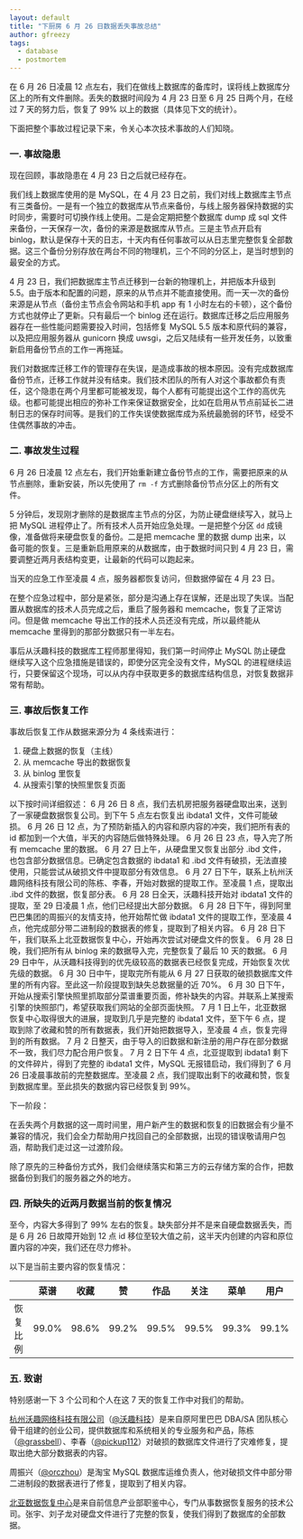```yaml
---
layout: default
title: "下厨房 6 月 26 日数据丢失事故总结"
author: gfreezy
tags:
  - database
  - postmortem
---
```


在 6 月 26 日凌晨 12 点左右，我们在做线上数据库的备库时，误将线上数据库分区上的所有文件删除。丢失的数据时间段为 4 月 23 日至 6 月 25 日两个月，在经过 7 天的努力后，恢复了 99% 以上的数据（具体见下文的统计）。

下面把整个事故过程记录下来，令关心本次技术事故的人们知晓。


### 一. 事故隐患

现在回顾，事故隐患在 4 月 23 日之后就已经存在。

我们线上数据库使用的是 MySQL，在 4 月 23 日之前，我们对线上数据库主节点有三类备份。一是有一个独立的数据库从节点来备份，与线上服务器保持数据的实时同步，需要时可切换作线上使用。二是会定期把整个数据库 dump 成 sql 文件来备份，一天保存一次，备份的来源是数据库从节点。三是主节点开启有 binlog，默认是保存十天的日志，十天内有任何事故可以从日志里完整恢复全部数据。这三个备份分别存放在两台不同的物理机，三个不同的分区上，是当时想到的最安全的方式。

4 月 23 日，我们把数据库主节点迁移到一台新的物理机上，并把版本升级到 5.5。由于版本和配置的问题，原来的从节点并不能直接使用。而一天一次的备份来源是从节点（备份主节点会令网站和手机 app 有 1 小时左右的卡顿），这个备份方式也就停止了更新。只有最后一个 binlog 还在运行。数据库迁移之后应用服务器存在一些性能问题需要投入时间，包括修复 MySQL 5.5 版本和原代码的兼容，以及把应用服务器从 gunicorn 换成 uwsgi，之后又陆续有一些开发任务，以致重新启用备份节点的工作一再拖延。

我们对数据库迁移工作的管理存在失误，是造成事故的根本原因。没有完成数据库备份节点，迁移工作就并没有结束。我们技术团队的所有人对这个事故都负有责任，这个隐患在两个月里都可能被发现，每个人都有可能提出这个工作的高优先级。也都可能提出相应的弥补工作来保证数据安全，比如在启用从节点前延长二进制日志的保存时间等。是我们的工作失误使数据库成为系统最脆弱的环节，经受不住偶然事故的冲击。


### 二. 事故发生过程

6 月 26 日凌晨 12 点左右，我们开始重新建立备份节点的工作，需要把原来的从节点删除，重新安装，所以先使用了 `rm -f` 方式删除备份节点分区上的所有文件。

5 分钟后，发现刚才删除的是数据库主节点的分区，为防止硬盘继续写入，就马上把 MySQL 进程停止了。所有技术人员开始应急处理。一是把整个分区 `dd` 成镜像，准备做将来硬盘恢复的备份。二是把 memcache 里的数据 dump 出来，以备可能的恢复。三是重新启用原来的从数据库，由于数据时间只到 4 月 23 日，需要调整近两月表结构变更，让最新的代码可以跑起来。

当天的应急工作至凌晨 4 点，服务器都恢复访问，但数据停留在 4 月 23 日。

在整个应急过程中，部分是紧张，部分是沟通上存在误解，还是出现了失误。当配置从数据库的技术人员完成之后，重启了服务器和 memcache，恢复了正常访问。但是做 memcache 导出工作的技术人员还没有完成，所以最终能从 memcache 里得到的那部分数据只有一半左右。

事后从沃趣科技的数据库工程师那里得知，我们第一时间停止 MySQL 防止硬盘继续写入这个应急措施是错误的，即使分区完全没有文件，MySQL 的进程继续运行，只要保留这个现场，可以从内存中获取更多的数据库结构信息，对恢复数据非常有帮助。


### 三. 事故后恢复工作

事故后恢复工作从数据来源分为 4 条线索进行：
1. 硬盘上数据的恢复（主线）
2. 从 memcache 导出的数据恢复
3. 从 binlog 里恢复
4. 从搜索引擎的快照里恢复页面

以下按时间详细叙述：
6 月 26 日 8 点，我们去机房把服务器硬盘取出来，送到了一家硬盘数据恢复公司。到下午 5 点左右恢复出 ibdata1 文件，文件可能破损。
6 月 26 日 12 点，为了预防新插入的内容和原内容的冲突，我们把所有表的 id 都加到一个大值，半天的内容随后做特殊处理。
6 月 26 日 23 点，导入完了所有 memcache 里的数据。
6 月 27 日上午，从硬盘里又恢复出部分 .ibd 文件，也包含部分数据信息。已确定包含数据的 ibdata1 和 .ibd 文件有破损，无法直接使用，只能尝试从破损文件中提取部分有效信息。
6 月 27 日下午，联系上杭州沃趣网络科技有限公司的陈栋、李春，开始对数据的提取工作。至凌晨 1 点，提取出 .ibd 文件的数据，恢复部分表。
6 月 28 日全天，沃趣科技开始对 ibdata1 文件的提取，至 29 日凌晨 1 点，他们已经提出大部分数据。
6 月 28 日下午，得到阿里巴巴集团的周振兴的友情支持，他开始帮忙做 ibdata1 文件的提取工作，至凌晨 4 点，他完成部分带二进制段的数据表的修复，提取到了相关内容。
6 月 28 日下午，我们联系上北亚数据恢复中心，开始再次尝试对硬盘文件的恢复。
6 月 28 日晚，我们把所有从 binlog 来的数据导入完，完整恢复了最后 10 天的数据。
6 月 29 日中午，从沃趣科技得到的优先级较高的数据表已经恢复完成，开始恢复次优先级的数据。
6 月 30 日中午，提取完所有能从 6 月 27 日获取的破损数据库文件里的所有内容。至此这一阶段提取到缺失总数据量的近 70%。
6 月 30 日下午，开始从搜索引擎快照里抓取部分菜谱重要页面，修补缺失的内容。并联系上某搜索引擎的快照部门，希望获取我们网站的全部页面快照。
7 月 1 日上午，北亚数据恢复中心取得很大的进展，提取到几乎是完整的 ibdata1 文件，至下午 6 点，提取到除了收藏和赞的所有数据表，我们开始把数据导入，至凌晨 4 点，恢复完得到的所有数据。
7 月 2 日整天，由于导入的旧数据和新注册的用户存在部分数据不一致，我们尽力配合用户恢复。
7 月 2 日下午 4 点，北亚提取到 ibdata1 剩下的文件碎片，得到了完整的 ibdata1 文件，MySQL 无报错启动，我们得到了 6 月 26 日凌晨事故前的完整数据库。至凌晨 2 点，我们提取出剩下的收藏和赞，恢复到数据库里。至此损失的数据内容已经恢复到 99%。

下一阶段：

在丢失两个月数据的这一周时间里，用户新产生的数据和恢复的旧数据会有少量不兼容的情况，我们会全力帮助用户找回自己的全部数据，出现的错误敬请用户包涵，帮助我们走过这一过渡阶段。

除了原先的三种备份方式外，我们会继续落实和第三方的云存储方案的合作，把数据备份到我们的服务器之外的地方。


### 四. 所缺失的近两月数据当前的恢复情况

至今，内容大多得到了 99% 左右的恢复。缺失部分并不是来自硬盘数据丢失，而是 6 月 26 日故障开始到 12 点 id 移位至较大值之前，这半天内创建的内容和原位置内容的冲突，我们还在尽力修补。

以下是当前主要内容的恢复情况：

| &nbsp; | 菜谱 | 收藏 | 赞 | 作品 | 关注 | 菜单 | 用户 |
|--------|-----|-----|----|-----|------|-----|-----|
| 恢复比例 | 99.0% | 98.6% | 99.2% | 99.5% | 99.5% | 99.3% | 99.1% |


### 五. 致谢

特别感谢一下 3 个公司和个人在这 7 天的恢复工作中对我们的帮助。

<a target="_blank" href="http://woqutech.com/">杭州沃趣网络科技有限公司</a>（<a target="_blank" href="https://weibo.com/woqutech">@沃趣科技</a>）是来自原阿里巴巴 DBA/SA 团队核心骨干组建的创业公司，提供数据库和系统相关的专业服务和产品，陈栋（<a target="_blank" href="https://weibo.com/234542465">@grassbell</a>）、李春（<a target="_blank" href="https://weibo.com/hatemysql">@pickup112</a>）对破损的数据库文件进行了灾难修复，提取出绝大部分数据表的内容。

周振兴（<a target="_blank" href="https://weibo.com/orczhou">@orczhou</a>）是淘宝 MySQL 数据库运维负责人，他对破损文件中部分带二进制段的数据表进行了修复，提取到了相关内容。

<a target="_blank" href="http://www.datahf.net/">北亚数据恢复中心</a>是来自前信息产业部职鉴中心，专门从事数据恢复服务的技术公司。张宇、刘子龙对硬盘文件进行了完整的恢复，使我们得到了数据库的全部数据。

